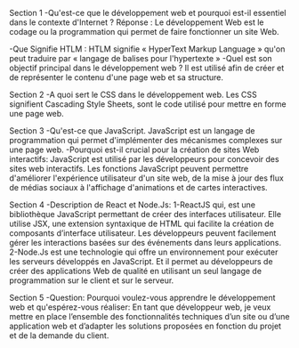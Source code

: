 Section 1
-Qu'est-ce que le développement web et pourquoi est-il essentiel dans le contexte d'Internet ?
Réponse : Le développement Web est le codage ou la programmation qui permet de faire fonctionner un site Web.

-Que Signifie HTLM : 
HTLM signifie « HyperText Markup Language » qu'on peut traduire par « langage de balises pour l'hypertexte »
-Quel est son objectif principal dans le développement web ?
Il est utilisé afin de créer et de représenter le contenu d'une page web et sa structure.

Section 2
-A quoi sert le CSS dans le développement web.
Les CSS signifient Cascading Style Sheets, sont le code utilisé pour mettre en forme une page web.

Section 3
-Qu'est-ce que JavaScript.
JavaScript est un langage de programmation qui permet d'implémenter des mécanismes complexes sur une page web.
-Pourquoi est-il crucial pour la création de sites Web interactifs:
JavaScript est utilisé par les développeurs pour concevoir des sites web interactifs. 
Les fonctions JavaScript peuvent permettre d'améliorer l'expérience utilisateur d'un site web,
de la mise à jour des flux de médias sociaux à l'affichage d'animations et de cartes interactives.

Section 4
-Description de React et Node.Js:
1-ReactJS qui, est une bibliothèque JavaScript permettant de créer des interfaces utilisateur. Elle utilise JSX, 
une extension syntaxique de HTML qui facilite la création de composants d’interface utilisateur. 
Les développeurs peuvent facilement gérer les interactions basées sur des événements dans leurs applications.
2-Node.Js est une technologie qui offre un environnement pour exécuter les serveurs développés en JavaScript. 
Et il permet au développeurs de créer des applications Web de qualité en utilisant un seul langage de programmation sur le client et sur le serveur.

Section 5
-Question: Pourquoi voulez-vous apprendre le développement web et qu'espérez-vous réaliser:
En tant que développeur web, je veux mettre en place l’ensemble des fonctionnalités techniques d’un site 
ou d’une application web et d’adapter les solutions proposées en fonction du projet et de la demande du client.

